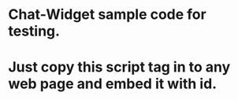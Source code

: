 # Chat-Widget sample code for testing. 
# Just copy this script tag in to any web page and embed it with id.

<!DOCTYPE html>
<html lang="en">

<head>
    <meta charset="UTF-8" />
    <title>SmartChat Widget Test</title>
</head>

<body>
    <!--Place this div to attach to any page-->
    <div id="chat-widget-container"></div>
    <!-- This is the script we need to copy -->
    <script src="http://bot.smartglobalhub.com/smart-chat-widget.iife.js"
    data-company-id="1d4cedfe-800c-4c42-a76f-8db04466c5c6" data-container-id="chat-widget-container" defer></script>
</body>

</html>